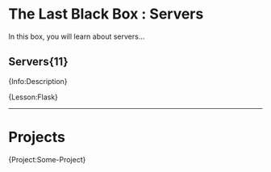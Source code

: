 # The Last Black Box : Servers
In this box, you will learn about servers...

## Servers{11}
{Info:Description}

{Lesson:Flask}

---

# Projects
{Project:Some-Project}

